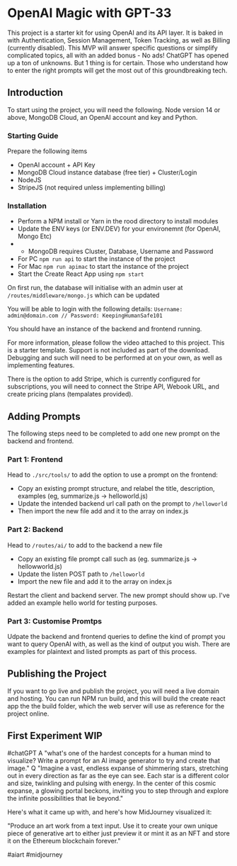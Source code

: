 

# OpenAI Magic with GPT-33
This project is a starter kit for using OpenAI and its API layer. It is baked in with Authentication, Session Management, Token Tracking, as well as Billing (currently disabled). This MVP will answer specific questions or simplify complicated topics, all with an added bonus - No ads! ChatGPT has opened up a ton of unknowns. But 1 thing is for certain. Those who understand how to enter the right prompts will get the most out of this groundbreaking tech.

## Introduction

To start using the project, you will need the following. Node version 14 or above, MongoDB Cloud, an OpenAI account and key and Python.

### Starting Guide

Prepare the following items

- OpenAI account + API Key
- MongoDB Cloud instance database (free tier) + Cluster/Login
- NodeJS
- StripeJS (not required unless implementing billing)

### Installation

- Perform a NPM install or Yarn in the rood directory to install modules
- Update the ENV keys (or ENV.DEV) for your environemnt (for OpenAI, Mongo Etc)
- - MongoDB requires Cluster, Database, Username and Password
- For PC `npm run api` to start the instance of the project
- For Mac `npm run apimac` to start the instance of the project
- Start the Create React App using `npm start`

On first run, the database will initialise with an admin user at `/routes/middleware/mongo.js` which can be updated

You will be able to login with the following details:
`Username: admin@domain.com // Password: KeepingHumanSafe101`

You should have an instance of the backend and frontend running.

For more information, please follow the video attached to this project. This is a starter template. Support is not included as part of the download. Debugging and such will need to be performed at on your own, as well as implementing features.

There is the option to add Stripe, which is currently configured for subscriptions, you will need to connect the Stripe API, Webook URL, and create pricing plans (tempalates provided).

## Adding Prompts

The following steps need to be completed to add one new prompt on the backend and frontend.

### Part 1: Frontend
Head to `./src/tools/` to add the option to use a prompt on the frontend:

- Copy an existing prompt structure, and relabel the title, description, examples (eg, summarize.js -> helloworld.js)
- Update the intended backend url call path on the prompt to `/helloworld`
- Then import the new file add and it to the array on index.js

### Part 2: Backend
Head to `/routes/ai/` to add to the backend a new file

- Copy an existing file prompt call such as (eg. summarize.js -> hellowworld.js)
- Update the listen POST path to `/helloworld`
- Import the new file and add it to the array on index.js

Restart the client and backend server. The new prompt should show up. I've added an example hello world for testing purposes.

### Part 3: Customise Promtps
Udpate the backend and frontend queries to define the kind of prompt you want to query OpenAI with, as well as the kind of output you wish. There are examples for plaintext and listed prompts as part of this process.

## Publishing the Project

If you want to go live and publish the project, you will need a live domain and hosting. You can run NPM run build, and this will build the create react app the the build folder, which the web server will use as reference for the project online.

## First Experiment WIP

#chatGPT A "what's one of the hardest concepts for a human mind to visualize? Write a
prompt for an Al image generator to try and create that image." Q "Imagine a vast, endless expanse of shimmering stars, stretching out in every direction as far as the eye can see. Each star is a different color and size, twinkling and pulsing with energy. In the center of this cosmic expanse, a glowing portal beckons, inviting you to step through and explore the infinite possibilities that lie beyond."

Here's what it came up with, and here's how MidJourney visualized it:

"Produce an art work from a text input. Use it to create your own unique piece of generative art to either just preview it or mint it as an NFT and store it on the Ethereum blockchain forever."

#aiart #midjourney
